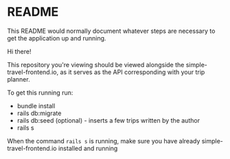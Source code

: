 # README

This README would normally document whatever steps are necessary to get the
application up and running.

Hi there!

This repository you're viewing should be viewed alongside the simple-travel-frontend.io, as it serves as the API corresponding with your trip planner.

To get this running run:

* bundle install
* rails db:migrate
* rails db:seed (optional) - inserts a few trips written by the author
* rails s

When the command `rails s` is running, make sure you have already simple-travel-frontend.io installed and running
